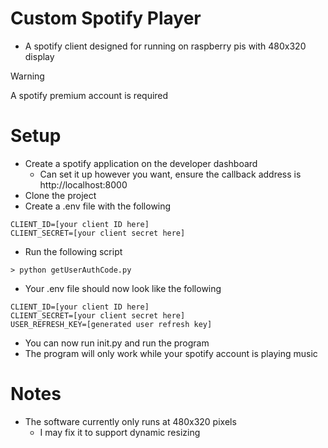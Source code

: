 # Custom Spotify Player

- A spotify client designed for running on raspberry pis with 480x320 display

> [!WARNING]
> A spotify premium account is required

# Setup

- Create a spotify application on the developer dashboard
  - Can set it up however you want, ensure the callback address is http://localhost:8000
- Clone the project
- Create a .env file with the following

```
CLIENT_ID=[your client ID here]
CLIENT_SECRET=[your client secret here]
```

- Run the following script

```
> python getUserAuthCode.py
```

- Your .env file should now look like the following

```
CLIENT_ID=[your client ID here]
CLIENT_SECRET=[your client secret here]
USER_REFRESH_KEY=[generated user refresh key]
```

- You can now run init.py and run the program
- The program will only work while your spotify account is playing music

# Notes

- The software currently only runs at 480x320 pixels
  - I may fix it to support dynamic resizing
